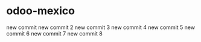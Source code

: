 odoo-mexico
===========
new commit
new commit 2
new commit 3
new commit 4
new commit 5
new commit 6
new commit 7
new commit 8
